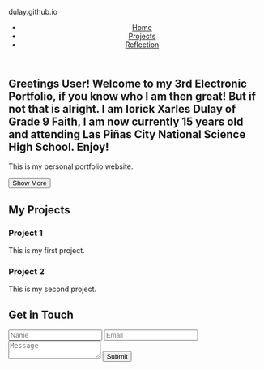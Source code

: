 dulay.github.io
<!DOCTYPE html>
<html lang="en">
<head>
  <meta charset="UTF-8">
  <meta name="viewport" content="width=device-width, initial-scale=1.0">
  <title>Personal Portfolio</title>
  <link rel="stylesheet" href="style.css">
</head>
<body>
  <header>
    <nav>
      <ul>
        <li><a href="#home">Home</a></li>
        <li><a href="#projects">Projects</a></li>
        <li><a href="#reflections">Reflection</a></li>
      </ul>
    </nav>
  </header>

  <section id="home">
    <h1>Greetings User! Welcome to my 3rd Electronic Portfolio, if you know who I am then great! But if not that is alright. I am Iorick Xarles Dulay of Grade 9 Faith, I am now currently 15 years old and attending Las Piñas City National Science High School. Enjoy! </h1>
    <p>This is my personal portfolio website.</p>
    <button id="showMore">Show More</button>
    <div id="moreInfo" style="display: none;">
      <p>Here's more information about me.</p>
    </div>
  </section>

  <section id="projects">
    <h2>My Projects</h2>
    <div class="project">
      <h3>Project 1</h3>
      <p>This is my first project.</p>
    </div>
    <div class="project">
      <h3>Project 2</h3>
      <p>This is my second project.</p>
    </div>
  </section>

  <section id="contact">
    <h2>Get in Touch</h2>
    <form>
      <input type="text" placeholder="Name">
      <input type="email" placeholder="Email">
      <textarea placeholder="Message"></textarea>
      <button>Submit</button>
    </form>
  </section>

  <script src="script.js"></script>
</body>
</html>

